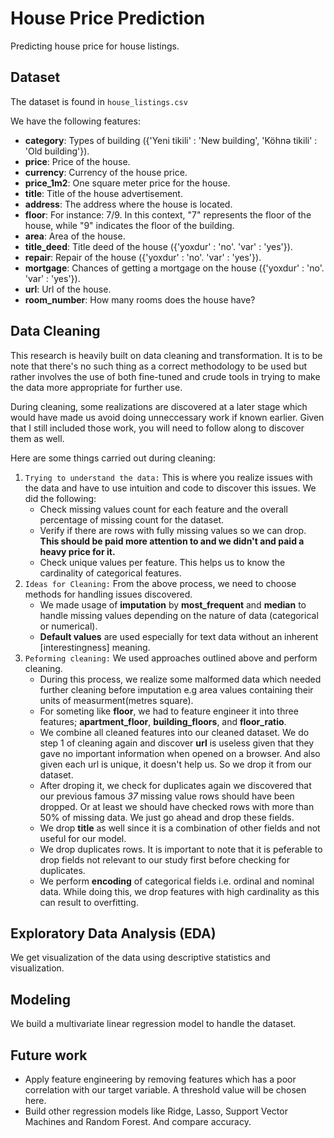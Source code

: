 # House Price Prediction
Predicting house price for house listings.

## Dataset
The dataset is found in `house_listings.csv`

We have the following features:
* **category**: Types of building ({'Yeni tikili' : 'New building', 'Köhnə tikili' : 'Old building'}).
* **price**: Price of the house.
* **currency**: Currency of the house price.
* **price_1m2**: One square meter price for the house.
* **title**: Title of the house advertisement.
* **address**: The address where the house is located.
* **floor**: For instance: 7/9. In this context, "7" represents the floor of the house, while "9" indicates the floor of the building.
* **area**: Area of the house.
* **title_deed**: Title deed of the house ({'yoxdur' : 'no'. 'var' : 'yes'}).
* **repair**: Repair of the house ({'yoxdur' : 'no'. 'var' : 'yes'}).
* **mortgage**: Chances of getting a mortgage on the house ({'yoxdur' : 'no'. 'var' : 'yes'}).
* **url**: Url of the house.
* **room_number**: How many rooms does the house have?

## Data Cleaning
This research is heavily built on data cleaning and transformation. It is to be note that there's no such thing as a correct methodology to be used but rather involves the use of both fine-tuned and crude tools in trying to make the data more appropriate for further use.

During cleaning, some realizations are discovered at a later stage which would have made us avoid doing unneccessary work if known earlier. Given that I still included those work, you will need to follow along to discover them as well.

Here are some things carried out during cleaning:
1. `Trying to understand the data:` This is where you realize issues with the data and have to use intuition and code to discover this issues. We did the following:
    - Check missing values count for each feature and the overall percentage of missing count for the dataset.
    - Verify if there are rows with fully missing values so we can drop. **This should be paid more attention to and we didn't and paid a heavy price for it.**
    - Check unique values per feature. This helps us to know the cardinality of categorical features.
2. `Ideas for Cleaning:` From the above process, we need to choose methods for handling issues discovered. 
    - We made usage of **imputation** by **most_frequent** and **median** to handle missing values depending on the nature of data (categorical or numerical).
    - **Default values** are used especially for text data without an inherent [interestingness] meaning.
3. `Peforming cleaning:` We used approaches outlined above and perform cleaning. 
    - During this process, we realize some malformed data which needed further cleaning before imputation e.g area values containing their units of measurment(metres square).
    - For someting like **floor**, we had to feature engineer it into three features; **apartment_floor**, **building_floors**, and **floor_ratio**.
    - We combine all cleaned features into our cleaned dataset. We do step 1 of cleaning again and discover **url** is useless given that they gave no important information when opened on a browser. And also given each url is unique, it doesn't help us. So we drop it from our dataset.
    - After droping it, we check for duplicates again we discovered that our previous famous _37_ missing value rows should have been dropped. Or at least we should have checked rows with more than 50% of missing data. We just go ahead and drop these fields.
    - We drop **title** as well since it is a combination of other fields and not useful for our model.
    - We drop duplicates rows. It is important to note that it is peferable to drop fields not relevant to our study first before checking for duplicates.
    - We perform **encoding** of categorical fields i.e. ordinal and nominal data. While doing this, we drop features with high cardinality as this can result to overfitting. 

## Exploratory Data Analysis (EDA)
We get visualization of the data using descriptive statistics and visualization.

## Modeling
We build a multivariate linear regression model to handle the dataset.

## Future work
* Apply feature engineering by removing features which has a poor correlation with our target variable. A threshold value will be chosen here.
* Build other regression models like Ridge, Lasso, Support Vector Machines and Random Forest. And compare accuracy.